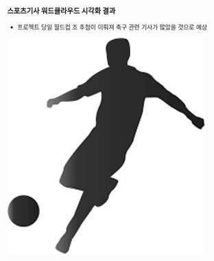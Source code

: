 ### 스포츠기사 워드클라우드 시각화 결과
  - 프로젝트 당일 월드컵 조 추첨이 이뤄져 축구 관련 기사가 많았을 것으로 예상
  
<img src = './img/축구선수.jpg'>
